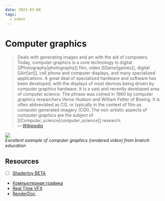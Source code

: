 ```yaml
---
date: 2023-03-08
tags:
  - inbox
---
```


# Computer graphics

> Deals with generating images and art with the aid of computers. Today,
> computer graphics is a core technology in digital [[Photography|photography]]
> film, video [[Game|games]], digital [[Art|art]], cell phone and computer
> displays, and many specialized applications. A great deal of specialized
> hardware and software has been developed, with the displays of most devices
> being driven by computer graphics hardware. It is a vast and recently
> developed area of computer science. The phrase was coined in 1960 by computer
> graphics researchers Verne Hudson and William Fetter of Boeing. It is often
> abbreviated as CG, or typically in the context of film as computer generated
> imagery (CGI). The non-artistic aspects of computer graphics are the subject
> of [[Computer_science|computer_science]] research.\
> — <cite>[Wikipedia](https://en.wikipedia.org/wiki/Computer_graphics)</cite>

![](https://www.youtube.com/watch?v=hTpcOmlvCEQ)\
_Excellent example of computer graphics (rendered video) from branch education_

## Resources

- [ ] [Shadertoy BETA](https://www.shadertoy.com/)

- [Компьютерная графика](http://compgraphics.info/)
- [Real Time VFX](https://realtimevfx.com/)
- [RenderDoc](https://renderdoc.org/)
